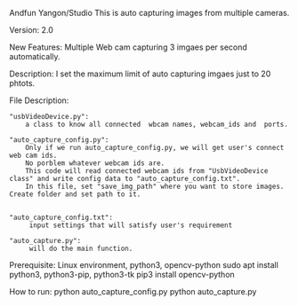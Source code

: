 Andfun Yangon/Studio
This is auto capturing images from multiple cameras.

Version: 2.0


New Features: 
    Multiple Web cam capturing 3 imgaes per second automatically.


Description:
    I set the maximum limit of auto capturing imgaes just to 20 phtots.


File Description:

    "usbVideoDevice.py":
        a class to know all connected  wbcam names, webcam_ids and  ports.

    "auto_capture_config.py":
        Only if we run auto_capture_config.py, we will get user's connect web cam ids. 
        No porblem whatever webcam ids are. 
        This code will read connected webcam ids from "UsbVideoDevice class" and write config data to "auto_capture_config.txt".
        In this file, set "save_img_path" where you want to store images. Create folder and set path to it.


    "auto_capture_config.txt":
         input settings that will satisfy user's requirement

    "auto_capture.py":
         will do the main function.


Prerequisite:
    Linux environment, python3, opencv-python
    sudo apt install python3, python3-pip, python3-tk
    pip3 install opencv-python
    

How to run:
    python auto_capture_config.py
    python auto_capture.py
